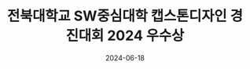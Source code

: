 ---
title: 전북대학교 SW중심대학 캡스톤디자인 경진대회 2024 우수상
summary: 2024년 6월
date: 2024-06-18
type: docs
math: false

url_pdf: awards/2024_캡스톤디자인_경진대회.pdf
---